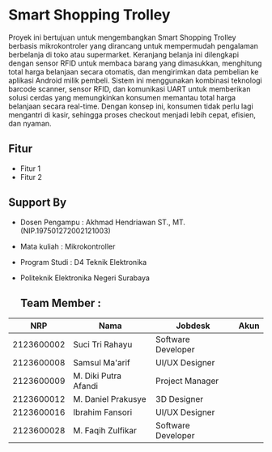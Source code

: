 # Smart Shopping Trolley

Proyek ini bertujuan untuk mengembangkan Smart Shopping Trolley berbasis mikrokontroler yang dirancang untuk mempermudah pengalaman berbelanja di toko atau supermarket. Keranjang belanja ini dilengkapi dengan sensor RFID untuk membaca barang yang dimasukkan, menghitung total harga belanjaan secara otomatis, dan mengirimkan data pembelian ke aplikasi Android milik pembeli.
Sistem ini menggunakan kombinasi teknologi barcode scanner, sensor RFID, dan komunikasi UART untuk memberikan solusi cerdas yang memungkinkan konsumen memantau total harga belanjaan secara real-time. Dengan konsep ini, konsumen tidak perlu lagi mengantri di kasir, sehingga proses checkout menjadi lebih cepat, efisien, dan nyaman.

## Fitur
- Fitur 1
- Fitur 2

## Support By
- Dosen Pengampu : Akhmad Hendriawan ST., MT. (NIP.197501272002121003)
- Mata kuliah : Mikrokontroller
- Program Studi : D4 Teknik Elektronika
- Politeknik Elektronika Negeri Surabaya

  ## Team Member :

| NRP        | Nama                   | Jobdesk              | Akun        |
|------------|------------------------|----------------------|-------------|
| 2123600002 | Suci Tri Rahayu        |  Software Developer  |  |
| 2123600008 | Samsul Ma'arif         |  UI/UX Designer      |   |
| 2123600009 | M. Diki Putra Afandi   |  Project Manager     |  |
| 2123600012 | M. Daniel Prakusye     |  3D Designer         |  |
| 2123600016 | Ibrahim Fansori        |  UI/UX Designer      |  |
| 2123600028 | M. Faqih Zulfikar      |  Software Developer  |  |
